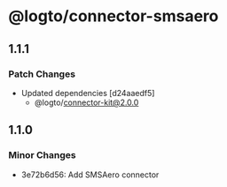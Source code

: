 # @logto/connector-smsaero

## 1.1.1

### Patch Changes

- Updated dependencies [d24aaedf5]
  - @logto/connector-kit@2.0.0

## 1.1.0

### Minor Changes

- 3e72b6d56: Add SMSAero connector

